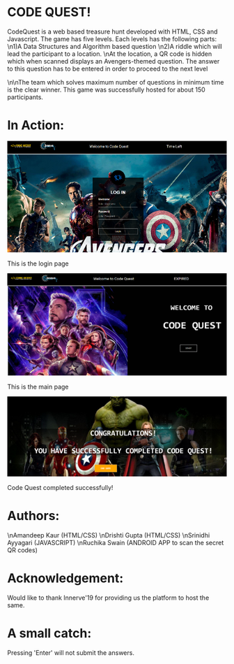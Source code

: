 # CODE QUEST!

CodeQuest is a web based treasure hunt developed with HTML, CSS and Javascript. The game has five levels. Each levels has the following parts:
\n1)A Data Structures and Algorithm based question 
\n2)A riddle which will lead the participant to a location. 
\nAt the location, a QR code is hidden which when scanned displays an Avengers-themed question. The answer to this question has to be entered in order to proceed to the next level

\n\nThe team which solves maximum number of questions in minimum time is the clear winner. This game was successfully hosted for about 150 participants.
 
 # In Action:
![Main_page](cd2.png)

This is the login page

![Main_page](cd1.png)

This is the main page

![Main_page](cdq.png)

Code Quest completed successfully!

# Authors:
\nAmandeep Kaur (HTML/CSS)
\nDrishti Gupta (HTML/CSS)
\nSrinidhi Ayyagari (JAVASCRIPT)
\nRuchika Swain (ANDROID APP to scan the secret QR codes)

# Acknowledgement:
Would like to thank Innerve'19 for providing us the platform to host the same.

# A small catch:
Pressing 'Enter' will not submit the answers. 

